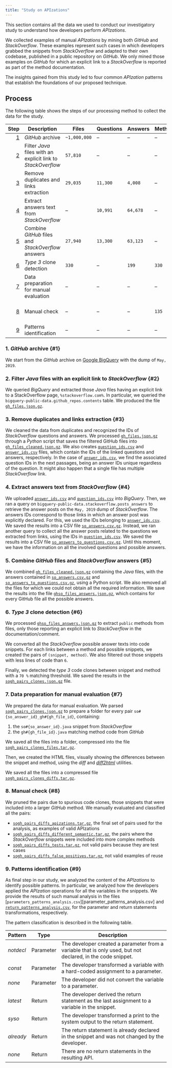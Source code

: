 ```yaml
---
title: "Study on APIzations"
---
```


This section contains all the data we used to conduct our investigatory study to understand how developers perform *APIzations*.

We collected examples of manual *APIzations* by mining both *GitHub* and *StackOverflow*.
These examples represent such cases in which developers grabbed the snippets from *StackOverflow* and adapted to their own codebase, published in a public repository on *GitHub*.
We only mined those examples on *GitHub* for which an explicit link to a *StackOverflow* is reported as part of the method documentation.

The insights gained from this study led to four common *APIzation* patterns that establish the foundations of our proposed technique.

[gh_files.json.gz]: /data/apizations/gh_files.json.gz
[gh_files_cleaned.json.gz]: /data/apizations/gh_files_cleaned.json.gz
[question_ids.csv]: /data/apizations/question_ids.csv
[answer_ids.csv]: /data/apizations/answer_ids.csv
[so_answers.csv.gz]: /data/apizations/so_answers.csv.gz
[so_answers_to_questions.csv.gz]: /data/apizations/so_answers_to_questions.csv.gz
[ghso_files_answers.json.gz]: /data/apizations/ghso_files_answers.json.gz
[sogh_pairs_clones.json.gz]: /data/apizations/sogh_pairs_clones.json.gz
[sogh_pairs_clones_files.tar.gz]: /data/apizations/sogh_pairs_clones_files.tar.gz
[sogh_pairs_clones_diffs.tar.gz]: /data/apizations/sogh_pairs_clones_diffs.tar.gz
[sogh_pairs_diffs_apizations.tar.gz]: /data/apizations/sogh_pairs_diffs_apizations.tar.gz
[sogh_pairs_diffs_different_semantic.tar.gz]: /data/apizations/sogh_pairs_diffs_different_semantic.tar.gz
[sogh_pairs_diffs_tests.tar.gz]: /data/apizations/sogh_pairs_diffs_tests.tar.gz
[sogh_pairs_diffs_false_positives.tar.gz]: /data/apizations/sogh_pairs_diffs_false_positives.tar.gz
[parameters_patterns_analysis.csv]: /data/apizations/parameters_patterns_analysis.csv
[return_patterns_analysis.csv]: /data/apizations/return_patterns_analysis.csv

## Process

The following table shows the steps of our processing method to collect the data for the study.

Step | Description | Files | Questions | Answers | Methods | Snippets | Pairs | Data
---: | --- | --- | --- | --- | --- | --- | --- | ---
[1](#1) | *GitHub* archive | `~1,000,000` | – | – | – | – | – | –
[2](#2) | Filter *Java* files with an explicit link to *StackOverflow* | `57,810` | – | – | – | – | – | [`gh_files.json.gz`][gh_files.json.gz]
[3](#3) | Remove duplicates and links extraction | `29,035` | `11,300` | `4,008` | – | – | – | [`gh_files_cleaned.json.gz`][gh_files_cleaned.json.gz] <br /> [`question_ids.csv`][question_ids.csv] <br /> [`answer_ids.csv`][answer_ids.csv]
[4](#4) | Extract answers text from *StackOverflow* | – | `10,991` | `64,678` | – | – | – | [`so_answers.csv.gz`][so_answers.csv.gz] <br /> [`so_answers_to_questions.csv.gz`][so_answers_to_questions.csv.gz]
[5](#5) | Combine *GitHub* files and *StackOverflow* answers | `27,940` | `13,300` | `63,123` | – | – | – | [`ghso_files_answers.json.gz`][ghso_files_answers.json.gz]
[6](#6) | *Type 3* clone detection | `330` | – | `199` | `330` | `199` | `330` | [`sogh_pairs_clones.json.gz`][sogh_pairs_clones.json.gz]
[7](#7) | Data preparation for manual evaluation | – | – | – | – | – | – | [`sogh_pairs_clones_files.tar.gz`][sogh_pairs_clones_files.tar.gz] <br /> [`sogh_pairs_clones_diffs.tar.gz`][sogh_pairs_clones_diffs.tar.gz]
[8](#8) | Manual check | – | – | – | `135` | `85` | `135` | [`sogh_pairs_diffs_apizations.tar.gz`][sogh_pairs_diffs_apizations.tar.gz] <br /> [`sogh_pairs_diffs_different_semantic.tar.gz`][sogh_pairs_diffs_different_semantic.tar.gz] <br /> [`sogh_pairs_diffs_tests.tar.gz`][sogh_pairs_diffs_tests.tar.gz] <br /> [`sogh_pairs_diffs_false_positives.tar.gz`][sogh_pairs_diffs_false_positives.tar.gz]
[9](#9) | Patterns identification | – | – | – | – | – | `135` | 

### 1. *GitHub* archive {#1}

We start from the *GitHub* archive on [Google BigQuery](https://cloud.google.com/bigquery) with the dump of `May, 2019`.

### 2. Filter *Java* files with an explicit link to *StackOverflow* {#2}

We queried *BigQuery* and extracted those *Java* files having an explicit link to a StackOverflow page, `%stackoverflow.com%`.
In particular, we queried the `bigquery-public-data.github_repos.contents` table.
We produced the file [`gh_files.json.gz`][gh_files.json.gz].

### 3. Remove duplicates and links extraction {#3}

We cleaned the data from duplicates and recognized the IDs of *StackOverflow* questions and answers.
We processed [`gh_files.json.gz`][gh_files.json.gz] through a *Python* script that saves the filtered GitHub files into [`gh_files_cleaned.json.gz`][gh_files_cleaned.json.gz].
We also creates [`question_ids.csv`][question_ids.csv] and [`answer_ids.csv`][answer_ids.csv] files, which contain the IDs of the linked questions and answers, respectively.
In the case of [`answer_ids.csv`][answer_ids.csv], we find the associated question IDs in the next passages, being an answer IDs unique regardless of the question.
It might also happen that a single file has multiple *StackOverflow* link.

### 4. Extract answers text from *StackOverflow* {#4}

We uploaded [`answer_ids.csv`][answer_ids.csv] and [`question_ids.csv`][question_ids.csv] into *BigQuery*.
Then, we ran a query on `bigquery-public-data.stackoverflow.posts_answers` to retrieve the answer posts on the `May, 2019` dump of *StackOverflow*.
The answers IDs correspond to those links in which an answer post was explicitly declared.
For this, we used the IDs belonging to [`answer_ids.csv`][answer_ids.csv].
We saved the results into a CSV file [`so_answers.csv.gz`][so_answers.csv.gz].
Instead, we ran another query to collect all the answer posts related to the questions we extracted from links, using the IDs in [`question_ids.csv`][question_ids.csv].
We saved the results into a CSV file [`so_answers_to_questions.csv.gz`][so_answers_to_questions.csv.gz].
Until this moment, we have the information on all the involved questions and possible answers.

### 5. Combine *GitHub* files and *StackOverflow* answers {#5}

We combined [`gh_files_cleaned.json.gz`][gh_files_cleaned.json.gz] containing the *Java* files, with the answers contained in [`so_answers.csv.gz`][so_answers.csv.gz] and [`so_answers_to_questions.csv.gz`][so_answers_to_questions.csv.gz], using a Python script.
We also removed all the files for which we could not obtain all the required information.
We save the results into the file [`ghso_files_answers.json.gz`][ghso_files_answers.json.gz], which contains for every GitHub file all the possible answers.

### 6. *Type 3* clone detection {#6}

We processed [`ghso_files_answers.json.gz`][ghso_files_answers.json.gz] to extract `public` methods from files, only those reporting an explicit link to *StackOverflow* in the documentation/comment.

We converted all the *StackOverflow* possible answer texts into code snippets.
For each links between a method and possible snippets, we created the pairs of `(snippet, method)`.
We also filtered out those snippets with less lines of code than `6`.

Finally, we detected the *type 3* code clones between snippet and method with a `70 %` matching threshold.
We saved the results in the [`sogh_pairs_clones.json.gz`][sogh_pairs_clones.json.gz] file.

### 7. Data preparation for manual evaluation {#7}

We prepared the data for manual evaluation.
We parsed [`sogh_pairs_clones.json.gz`][sogh_pairs_clones.json.gz] to prepare a folder for every pair `so#{so_answer_id}_gh#{gh_file_id}`, containing:

1. the `so#{so_answer_id}.java` snippet from *StackOverflow*
2. the `gh#{gh_file_id}.java` matching method code from *GitHub*

We saved all the files into a folder, compressed into the file [`sogh_pairs_clones_files.tar.gz`][sogh_pairs_clones_files.tar.gz].

Then, we created the HTML files, visually showing the differences between the snippet and method, using the *diff* and [*diff2html*](https://diff2html.xyz) utilities.

We saved all the files into a compressed file [`sogh_pairs_clones_diffs.tar.gz`][sogh_pairs_clones_diffs.tar.gz].

### 8. Manual check {#8}

We pruned the pairs due to spurious code clones, those snippets that were included into a larger *GitHub* method.
We manually evaluated and classified all the pairs:

* [`sogh_pairs_diffs_apizations.tar.gz`][sogh_pairs_diffs_apizations.tar.gz], the final set of pairs used for the analysis, as examples of valid APIzations
* [`sogh_pairs_diffs_different_semantic.tar.gz`][sogh_pairs_diffs_different_semantic.tar.gz], the pairs where the *StackOverflow* snippets were included into more complex methods
* [`sogh_pairs_diffs_tests.tar.gz`][sogh_pairs_diffs_tests.tar.gz], not valid pairs because they are test cases
* [`sogh_pairs_diffs_false_positives.tar.gz`][sogh_pairs_diffs_false_positives.tar.gz], not valid examples of reuse

### 9. Patterns identification {#9}

As final step in our study, we analyzed the content of the *APIzations* to identify possible patterns.
In particular, we analyzed how the developers applied the *APIzation* operations for all the variables in the snippets.
We provide the results of such manual analysis in the files [`parameters_patterns_analysis.csv`][parameter_patterns_analysis.csv] and [`return_patterns_analysis.csv`][return_patterns_analysis.csv], for the parameter and return statements transformations, respectively.

The pattern classification is described in the following table.

Pattern | Type | Description
--- | --- | ---
*notdecl* | Parameter | The developer created a parameter from a variable that is only used, but not declared, in the code snippet.
*const* | Parameter | The developer transformed a variable with a hard-coded assignment to a parameter.
*none* | Parameter | The developer did not convert the variable to a parameter.
*latest* | Return | The developer derived the return statement as the last assignment to a variable in the snippet.
*syso* | Return | The developer transformed a print to the system output to the return statement.
*already* | Return | The return statement is already declared in the snippet and was not changed by the developer.
*none* | Return | There are no return statements in the resulting API.
